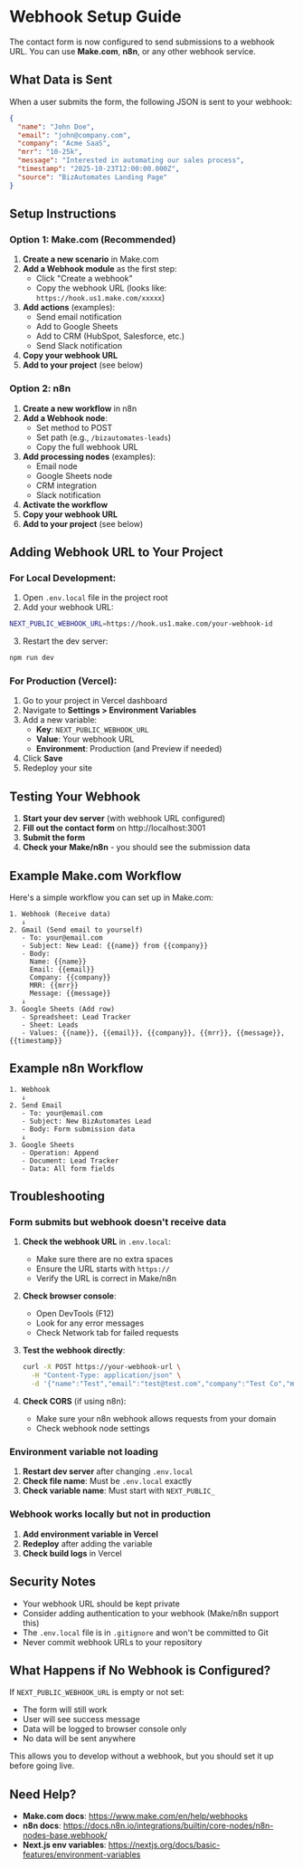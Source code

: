 # Webhook Setup Guide

The contact form is now configured to send submissions to a webhook URL. You can use **Make.com**, **n8n**, or any other webhook service.

## What Data is Sent

When a user submits the form, the following JSON is sent to your webhook:

```json
{
  "name": "John Doe",
  "email": "john@company.com",
  "company": "Acme SaaS",
  "mrr": "10-25k",
  "message": "Interested in automating our sales process",
  "timestamp": "2025-10-23T12:00:00.000Z",
  "source": "BizAutomates Landing Page"
}
```

## Setup Instructions

### Option 1: Make.com (Recommended)

1. **Create a new scenario** in Make.com
2. **Add a Webhook module** as the first step:
   - Click "Create a webhook"
   - Copy the webhook URL (looks like: `https://hook.us1.make.com/xxxxx`)
3. **Add actions** (examples):
   - Send email notification
   - Add to Google Sheets
   - Add to CRM (HubSpot, Salesforce, etc.)
   - Send Slack notification
4. **Copy your webhook URL**
5. **Add to your project** (see below)

### Option 2: n8n

1. **Create a new workflow** in n8n
2. **Add a Webhook node**:
   - Set method to POST
   - Set path (e.g., `/bizautomates-leads`)
   - Copy the full webhook URL
3. **Add processing nodes** (examples):
   - Email node
   - Google Sheets node
   - CRM integration
   - Slack notification
4. **Activate the workflow**
5. **Copy your webhook URL**
6. **Add to your project** (see below)

## Adding Webhook URL to Your Project

### For Local Development:

1. Open `.env.local` file in the project root
2. Add your webhook URL:
```bash
NEXT_PUBLIC_WEBHOOK_URL=https://hook.us1.make.com/your-webhook-id
```
3. Restart the dev server:
```bash
npm run dev
```

### For Production (Vercel):

1. Go to your project in Vercel dashboard
2. Navigate to **Settings > Environment Variables**
3. Add a new variable:
   - **Key**: `NEXT_PUBLIC_WEBHOOK_URL`
   - **Value**: Your webhook URL
   - **Environment**: Production (and Preview if needed)
4. Click **Save**
5. Redeploy your site

## Testing Your Webhook

1. **Start your dev server** (with webhook URL configured)
2. **Fill out the contact form** on http://localhost:3001
3. **Submit the form**
4. **Check your Make/n8n** - you should see the submission data

## Example Make.com Workflow

Here's a simple workflow you can set up in Make.com:

```
1. Webhook (Receive data)
   ↓
2. Gmail (Send email to yourself)
   - To: your@email.com
   - Subject: New Lead: {{name}} from {{company}}
   - Body:
     Name: {{name}}
     Email: {{email}}
     Company: {{company}}
     MRR: {{mrr}}
     Message: {{message}}
   ↓
3. Google Sheets (Add row)
   - Spreadsheet: Lead Tracker
   - Sheet: Leads
   - Values: {{name}}, {{email}}, {{company}}, {{mrr}}, {{message}}, {{timestamp}}
```

## Example n8n Workflow

```
1. Webhook
   ↓
2. Send Email
   - To: your@email.com
   - Subject: New BizAutomates Lead
   - Body: Form submission data
   ↓
3. Google Sheets
   - Operation: Append
   - Document: Lead Tracker
   - Data: All form fields
```

## Troubleshooting

### Form submits but webhook doesn't receive data

1. **Check the webhook URL** in `.env.local`:
   - Make sure there are no extra spaces
   - Ensure the URL starts with `https://`
   - Verify the URL is correct in Make/n8n

2. **Check browser console**:
   - Open DevTools (F12)
   - Look for any error messages
   - Check Network tab for failed requests

3. **Test the webhook directly**:
   ```bash
   curl -X POST https://your-webhook-url \
     -H "Content-Type: application/json" \
     -d '{"name":"Test","email":"test@test.com","company":"Test Co","mrr":"10-25k","message":"Test"}'
   ```

4. **Check CORS** (if using n8n):
   - Make sure your n8n webhook allows requests from your domain
   - Check webhook node settings

### Environment variable not loading

1. **Restart dev server** after changing `.env.local`
2. **Check file name**: Must be `.env.local` exactly
3. **Check variable name**: Must start with `NEXT_PUBLIC_`

### Webhook works locally but not in production

1. **Add environment variable in Vercel**
2. **Redeploy** after adding the variable
3. **Check build logs** in Vercel

## Security Notes

- Your webhook URL should be kept private
- Consider adding authentication to your webhook (Make/n8n support this)
- The `.env.local` file is in `.gitignore` and won't be committed to Git
- Never commit webhook URLs to your repository

## What Happens if No Webhook is Configured?

If `NEXT_PUBLIC_WEBHOOK_URL` is empty or not set:
- The form will still work
- User will see success message
- Data will be logged to browser console only
- No data will be sent anywhere

This allows you to develop without a webhook, but you should set it up before going live.

## Need Help?

- **Make.com docs**: https://www.make.com/en/help/webhooks
- **n8n docs**: https://docs.n8n.io/integrations/builtin/core-nodes/n8n-nodes-base.webhook/
- **Next.js env variables**: https://nextjs.org/docs/basic-features/environment-variables
